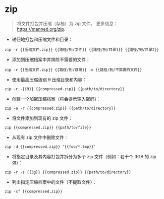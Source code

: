 # zip

> 将文件打包并压缩（存档）为 zip 文件。
> 更多信息： <https://manned.org/zip>.

- 递归地打包和压缩文件和目录：

`zip -r {{压缩文件.zip}} {{路径/到/文件}} {{路径/到/目录1}} {{路径/到/目录2}}`

- 添加到压缩档案中并排除不需要的文件：

`zip -r {{压缩文件.zip}} {{路径/到/目录}} -x {{路径/到/不需要的文件}}`

- 使用最高压缩级别 9 压缩目录和内容：

`zip -r -{{9}} {{compressed.zip}} {{path/to/directory}}`

- 创建一个加密压缩档案（将会提示输入密码）：

`zip -e -r {{compressed.zip}} {{path/to/directory}}`

- 将文件添加到现有的 zip 文件：

`zip {{compressed.zip}} {{path/to/file}}`

- 从现有 zip 文件中删除文件：

`zip -d {{compressed.zip}} "{{foo/*.tmp}}"`

- 将指定目录及其内容打包并拆分为多个 zip 文件（例如：若干个 3GB 的 zip 包）：

`zip -r -s {{3g}} {{compressed.zip}} {{path/to/directory}}`

- 列出指定压缩档案中的文件（不提取文件）：

`zip -sf {{compressed.zip}}`
